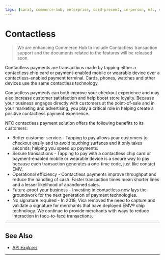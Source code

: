 ```yaml
---
tags: [carat, commerce-hub, enterprise, card-present, in-person, nfc, contactless]
---
```


# Contactless

<!-- theme: danger -->
> We are enhancing Commerce Hub to include Contactless transaction support and the documents related to the features will be released soon.

Contactless payments are transactions made by tapping either a contactless chip card or payment-enabled mobile or wearable device over a contactless-enabled payment terminal. Cards, phones, watches and other devices use the same contactless technology.

Contactless payments can both improve your checkout experience and may also increase customer satisfaction and help boost store loyalty. Because your business engages directly with customers at the point-of-sale and in your marketing and advertising, you play a critical role in helping create a positive contactless payment experience.

NFC contactless payment solution offers the following benefits to its customers:

- Better customer service - Tapping to pay allows your customers to checkout easily and to avoid touching surfaces and it only takes seconds, helping you speed up payments.
- Secure transactions - Tapping to pay with a contactless chip card or payment-enabled mobile or wearable device is a secure way to pay because each transaction generates a one-time code, just like contact EMV.
- Operational efficiency - Contactless payments improve throughput and reduce the handling of cash. Faster transaction times mean shorter lines and a lesser likelihood of abandoned sales.
- Future-proof your business - Investing in contactless now lays the groundwork for the next generation of payment technologies.
- No signature required - In 2018, Visa removed the need to capture and validate a signature for merchants that have deployed EMV® chip technology. We continue to provide merchants with ways to reduce interaction in face-to-face transactions.

---

## See Also

- [API Explorer](../api/?type=post&path=/payments/v1/charges)

---
